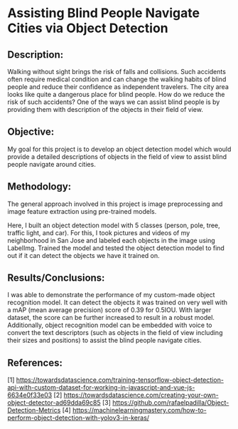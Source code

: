 # Assisting Blind People Navigate Cities via Object Detection

## Description:
Walking without sight brings the risk of falls and collisions. Such accidents often require medical condition and can change the walking habits of blind people and reduce their confidence as independent travelers. The city area looks like quite a dangerous place for blind people. How do we reduce the risk of such accidents? One of the ways we can assist blind people is by providing them with description of the objects in their field of view.

## Objective:
My goal for this project is to develop an object detection model which would provide a detailed descriptions of objects in the field of view to assist blind people navigate around cities.

## Methodology:
The general approach involved in this project is image preprocessing and image feature extraction using pre-trained models.

Here, I built an object detection model with 5 classes (person, pole, tree, traffic light, and car). For this, I took pictures and videos of my neighborhood in San Jose and labeled each objects in the image using LabelImg. Trained the model and tested the object detection model to find out if it can detect the objects we have it trained on.

## Results/Conclusions:
I was able to demonstrate the performance of my custom-made object recognition model. It can detect the objects it was trained on very well with a mAP (mean average precision) score of 0.39 for 0.5IOU. With larger dataset, the score can be further increased to result in a robust model. Additionally, object recognition model can be embedded with voice to convert the text descriptors (such as objects in the field of view including their sizes and positions) to assist the blind people navigate cities.

## References:

[1] https://towardsdatascience.com/training-tensorflow-object-detection-api-with-custom-dataset-for-working-in-javascript-and-vue-js-6634e0f33e03
[2] https://towardsdatascience.com/creating-your-own-object-detector-ad69dda69c85
[3] https://github.com/rafaelpadilla/Object-Detection-Metrics
[4] https://machinelearningmastery.com/how-to-perform-object-detection-with-yolov3-in-keras/
